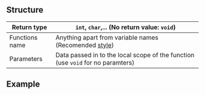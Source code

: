 ## Structure

| Return type    | `int`, `char`,... (No return value: `void`)                                     |
| -------------- | ------------------------------------------------------------------------------- |
| Functions name | Anything apart from variable names (Recomended [style](style.md))               |
| Parameters     | Data passed in to the local scope of the function (use `void` for no paramters) |
## Example
